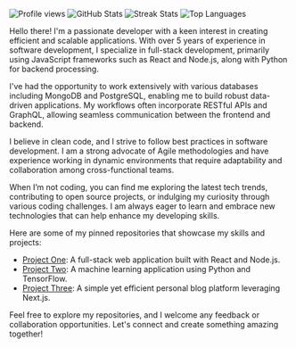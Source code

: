 ![Profile views](https://komarev.com/ghpvc/?username=vickysimpson992&color=blueviolet)
![GitHub Stats](https://github-readme-stats.vercel.app/api?username=vickysimpson992&show_icons=true&theme=radical)
![Streak Stats](https://github-readme-streak-stats.herokuapp.com/?user=vickysimpson992&theme=dark)
![Top Languages](https://github-readme-stats.vercel.app/api/top-langs/?username=vickysimpson992&layout=compact&theme=radical)

Hello there! I'm a passionate developer with a keen interest in creating efficient and scalable applications. With over 5 years of experience in software development, I specialize in full-stack development, primarily using JavaScript frameworks such as React and Node.js, along with Python for backend processing.

I've had the opportunity to work extensively with various databases including MongoDB and PostgreSQL, enabling me to build robust data-driven applications. My workflows often incorporate RESTful APIs and GraphQL, allowing seamless communication between the frontend and backend.

I believe in clean code, and I strive to follow best practices in software development. I am a strong advocate of Agile methodologies and have experience working in dynamic environments that require adaptability and collaboration among cross-functional teams.

When I’m not coding, you can find me exploring the latest tech trends, contributing to open source projects, or indulging my curiosity through various coding challenges. I am always eager to learn and embrace new technologies that can help enhance my developing skills.

Here are some of my pinned repositories that showcase my skills and projects:

- [Project One](https://github.com/vickysimpson992/project-one): A full-stack web application built with React and Node.js.
- [Project Two](https://github.com/vickysimpson992/project-two): A machine learning application using Python and TensorFlow.
- [Project Three](https://github.com/vickysimpson992/project-three): A simple yet efficient personal blog platform leveraging Next.js.

Feel free to explore my repositories, and I welcome any feedback or collaboration opportunities. Let's connect and create something amazing together!
